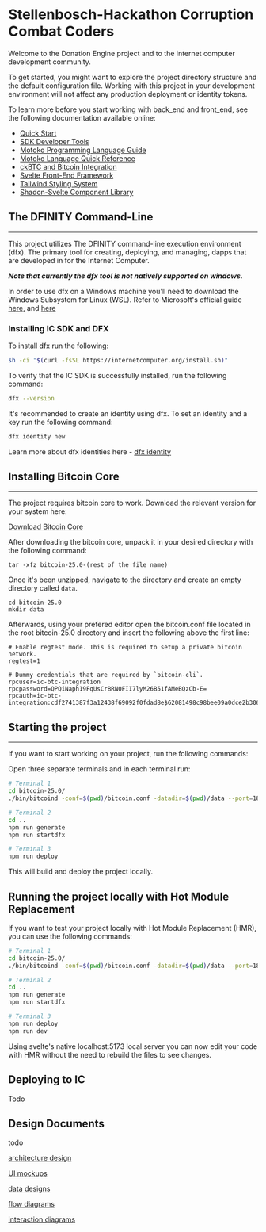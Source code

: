 # Stellenbosch-Hackathon Corruption Combat Coders

Welcome to the Donation Engine project and to the internet computer development community.

To get started, you might want to explore the project directory structure and the default configuration file. Working with this project in your development environment will not affect any production deployment or identity tokens.

To learn more before you start working with back_end and front_end, see the following documentation available online:

- [Quick Start](https://internetcomputer.org/docs/current/developer-docs/setup/deploy-locally)
- [SDK Developer Tools](https://internetcomputer.org/docs/current/developer-docs/setup/install)
- [Motoko Programming Language Guide](https://internetcomputer.org/docs/current/motoko/main/motoko)
- [Motoko Language Quick Reference](https://internetcomputer.org/docs/current/motoko/main/language-manual)
- [ckBTC and Bitcoin Integration](https://internetcomputer.org/docs/current/tutorials/developer-journey/level-4/4.3-ckbtc-and-bitcoin)
- [Svelte Front-End Framework](https://svelte.dev/)
- [Tailwind Styling System](https://tailwindcss.com/)
- [Shadcn-Svelte Component Library](https://www.shadcn-svelte.com/)


## The DFINITY Command-Line
____________________________________

This project utilizes The DFINITY command-line execution environment (dfx). The primary tool for creating, deploying, and managing, dapps that are developed in for the Internet Computer.


***Note that currently the dfx tool is not natively supported on windows.***

In order to use dfx on a Windows machine you'll need to download the Windows Subsystem for Linux (WSL). Refer to Microsoft's official guide [here](https://learn.microsoft.com/en-us/windows/wsl/install), and [here](https://learn.microsoft.com/en-us/windows/wsl/setup/environment)


### Installing IC SDK and DFX

To install dfx run the following:

```bash
sh -ci "$(curl -fsSL https://internetcomputer.org/install.sh)"
```

To verify that the IC SDK is successfully installed, run the following command:
```bash
dfx --version
```

It's recommended to create an identity using dfx. To set an identity and a key run the following command:

```bash
dfx identity new
```

Learn more about dfx identities here - [dfx identity](https://internetcomputer.org/docs/current/references/cli-reference/dfx-identity)


## Installing Bitcoin Core
_________________________________
The project requires bitcoin core to work. Download the relevant version for your system here:

[Download Bitcoin Core](https://bitcoin.org/en/download)

After downloading the bitcoin core, unpack it in your desired directory with the following command:

```
tar -xfz bitcoin-25.0-(rest of the file name)
```

Once it's been unzipped, navigate to the directory and create an empty directory called `data`.

```
cd bitcoin-25.0
mkdir data
```

Afterwards, using your prefered editor open the bitcoin.conf file located in the root bitcoin-25.0 directory and insert the following above the first line:

```
# Enable regtest mode. This is required to setup a private bitcoin network.
regtest=1

# Dummy credentials that are required by `bitcoin-cli`.
rpcuser=ic-btc-integration
rpcpassword=QPQiNaph19FqUsCrBRN0FII7lyM26B51fAMeBQzCb-E=
rpcauth=ic-btc-integration:cdf2741387f3a12438f69092f0fdad8e$62081498c98bee09a0dce2b30671123fa561932992ce377585e8e08bb0c11dfa
```

## Starting the project


--------------------------------------
If you want to start working on your project, run the following commands:

Open three separate terminals and in each terminal run:

```bash
# Terminal 1
cd bitcoin-25.0/
./bin/bitcoind -conf=$(pwd)/bitcoin.conf -datadir=$(pwd)/data --port=18444
```

```bash
# Terminal 2
cd ..
npm run generate
npm run startdfx
```

```bash
# Terminal 3
npm run deploy
```

This will build and deploy the project locally.

## Running the project locally with Hot Module Replacement

If you want to test your project locally with Hot Module Replacement (HMR), you can use the following commands:

```bash
# Terminal 1
cd bitcoin-25.0/
./bin/bitcoind -conf=$(pwd)/bitcoin.conf -datadir=$(pwd)/data --port=18444
```

```bash
# Terminal 2
cd ..
npm run generate
npm run startdfx
```

```bash
# Terminal 3
npm run deploy
npm run dev
```

Using svelte's native localhost:5173 local server you can now edit your code with HMR without the need to rebuild the files to see changes.

## Deploying to IC

Todo

## Design Documents

todo

[architecture design]()

[UI mockups]()

[data designs]()

[flow diagrams]()

[interaction diagrams]()